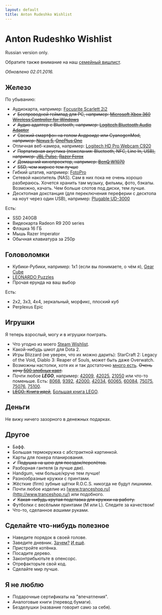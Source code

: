```yaml
---
layout: default
title: Anton Rudeshko Wishlist
---
```


# Anton Rudeshko Wishlist

Russian version only.

Обратите также внимание на наш [семейный вишлист][family-wishlist].

*Обновлено 02.01.2016.*

[family-wishlist]: /wishlist/family/

## Железо

По убыванию:

  * Аудиокарта, например: [Focusrite Scarlett 2i2](http://market.yandex.ru/model.xml?modelid=7754997&hid=91027)
  * ✔ <del>Беспроводной геймпад для PC, например: [Microsoft Xbox 360 Wireless Controller for Windows](http://market.yandex.ru/model.xml?modelid=6157885&hid=91117)</del>
  * ✔ <del>Аудио адаптер с Bluetooth, например: [Logitech Bluetooth Audio Adapter](http://www.ulmart.ru/goods/872447)</del>
  * ✔ <del>Свежий смартфон на голом Андроиде или CyanogenMod, например: [Nexus 5](http://market.yandex.ru/model.xml?modelid=10564187&hid=91491), [OnePlus One](http://market.yandex.ru/model.xml?modelid=10799520&hid=91491)</del>
  * Отличная веб-камера, например: [Logitech HD Pro Webcam C920](http://market.yandex.ru/model.xml?modelid=7878358&hid=4684840)
  * ✔ <del>Портативная акустика (пожелания: Bluetooth, NFC, Line In, USB), например: [JBL Pulse](http://market.yandex.ru/model.xml?modelid=10580942&hid=2724669), [Razer Ferox](http://market.yandex.ru/model.xml?modelid=7332865&hid=2724669)</del>
  * ✔ <del>Домашний кинопроектор, например: [BenQ W1070](hhttp://market.yandex.ru/product/8517332)</del>
  * ✔ <del>SSD, чем жирнее тем лучше</del>
  * Гибкий штатив, например: [FotoPro](http://gopromarket.ru/#!/Гибкий-штатив-FotoPro/p/23619897/category=7002370)
  * Сетевой накопитель (NAS). Сам в них пока не очень хорошо разбираюсь. Хочется хранить там музыку, фильмы, фото, бэкапы. Возможно, качать. Чем больше слотов под диски, тем лучше.
  * Десктопная докстанция (для переключения переферии с десктопа на ноут через один USB), например: [Plugable UD-3000](http://www.amazon.com/Plugable-UD-3000-Universal-2048x1152-Ethernet/dp/B008N06I2I)

Есть:

  * SSD 240GB
  * Видеокарта Radeon R9 200 series
  * Флэшка 16 ГБ
  * Мышь Razer Imperator
  * Обычная клавиатура за 250р

## Головоломки

  * Кубики-Рубики, например: 1x1 (если вы понимаете, о чём я), [Gear Cube](http://playlab.ru/toys/mefferts/gear-cube/)
  * [LEONARDO Puzzles](http://www.leonardo-puzzles.com/)
  * Прочая ерунда на ваш выбор

Есть:

  * 2x2, 3x3, 4x4, зеркальный, морфикс, плоский куб
  * Perplexus Epic

## Игрушки

Я теперь взрослый, могу и в игрушки поиграть.

  * Что угодно из моего [Steam Wishlist][steam].
  * Какой-нибудь шмот для Dota 2.
  * Игры Blizzard (не уверен, что их можно дарить): StarCraft 2: Legacy of the Void, Diablo 3: Reaper of Souls, может быть даже Overwatch.
  * Возможны настолки, хотя их и так достаточно [много есть][board]. <del>Очень хочу [500 злобных карт][500].</del>
  * Почти любое ***LEGO***, например: [42009][42009], [42025][42025], [21050][21050] или что-то поменьше. Есть: [8068][8068], [9392][9392], [42000][42000], [42034][42034], [60065][60065], [60084][60084], [75075][75075], [75076][75076], [75100][75100].
  * <del>[LEGO. Книга идей][lego-ideas]</del>, [Большая книга LEGO][lego-big].

[steam]: http://steamcommunity.com/id/Tesla404/wishlist

[board]: https://docs.google.com/document/d/1tmS6GldcGQllXxe-SeEqjR-SzQPwu74BIwmjpf7LRyk/edit
[500]: http://www.mosigra.ru/Face/Show/500/

[8068]: http://shop.lego.com/en-US/Rescue-Helicopter-8068
[9392]: http://shop.lego.com/en-US/Quad-Bike-9392
[21050]: http://shop.lego.com/en-US/Studio-21050
[42000]: http://shop.lego.com/en-US/Racer-42000
[42009]: http://shop.lego.com/en-US/Mobile-Crane-MK-II-42009
[42025]: http://shop.lego.com/en-US/Cargo-Plane-42025
[42034]: http://shop.lego.com/en-US/Quad-Bike-42034
[60065]: http://shop.lego.com/en-US/ATV-Patrol-60065
[60084]: http://shop.lego.com/en-US/Racing-Bike-Transporter-60084
[75075]: http://shop.lego.com/en-US/AT-AT-75075
[75076]: http://shop.lego.com/en-US/Republic-Gunship-75076
[75100]: http://shop.lego.com/en-US/First-Order-Snowspeeder-75100

[lego-ideas]: http://www.ozon.ru/context/detail/id/23876708/
[lego-big]: http://www.mann-ivanov-ferber.ru/books/paperbook/unofficial-lego-builders-guide/

## Деньги

Не вижу ничего зазорного в денежных подарках.

## Другое

  * Бафф.
  * Большая термокружка с абстрактной картинкой.
  * Карты для покера планирования.
  * ✔ <del>Подушка на шею для поездок/перелётов.</del>
  * Разборная гантеля (а лучше две).
  * Handgum, чем больше/круче тем лучше!
  * Разнообразные кружки с принтами.
  * Жёсткие (firm) зубные щётки R.O.C.S. никогда не будут лишними.
  * Почти любое изделие из [www.tranceshop.ru](http://www.tranceshop.ru/) или подобного.
  * ✔ <del>Какая-нибудь крутая подставка для кружки на работу.</del>
  * Футболки с весёлыми принтами (M или L). Следите за качеством!
  * Что-то, сделанное *вашими* руками.

## Сделайте что-нибудь полезное

  * Наведите порядок в своей голове.
  * Заведите дневник. [Зачем?][diary-reason] [И ещё][why-diary].
  * Пристройте котёнка.
  * Посадите дерево.
  * Законтрибьютьте в опенсорс.
  * Отрефакторьте свой код.
  * Сделайте мир лучше.

[diary-reason]: http://lifehacker.ru/2012/10/20/6-prichin-zavesti-lichnyjj-dnevnik/
[why-diary]: https://medium.com/life-learning/why-keeping-a-daily-journal-could-change-your-life-cc114311afd

## Я не люблю

  * Подарочные сертификаты на "впечатления".
  * Аналоговые книги (перевод бумаги).
  * Безделушки (название говорит само за себя).
